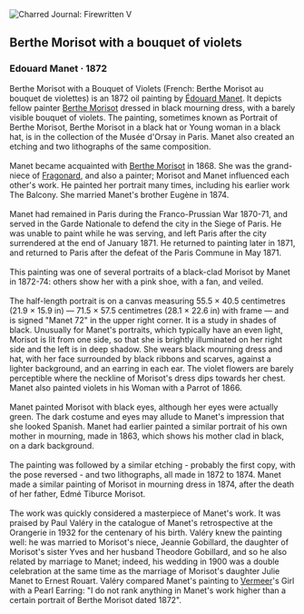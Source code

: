 <div class="artwork-of-the-day">
  <div class="container">
    <div class="img-wrapper">
      <img
        src="https://uploads3.wikiart.org/images/edouard-manet/berthe-morisot-with-a-bouquet-of-violets-1872.jpg!Large.jpg"
        alt="Charred Journal: Firewritten V" />
    </div>
    <div class="artwork-detail">
      <div class="artwork-origin"> 
        <h2 class="artwork-name">Berthe Morisot with a bouquet of violets</h2>
        <h3 class="artist">
          Edouard Manet
                    ·  1872
        </h3>
      </div>
      <p class="description">
        <span class="artwork-description-text ng-binding" ng-bind-html="viewModel.ArtworkOfTheDay.Description | unsafe">Berthe Morisot with a Bouquet of Violets (French: Berthe Morisot au bouquet de violettes) is an 1872 oil painting by <a target="_blank" href="/en/edouard-manet">Édouard Manet</a>. It depicts fellow painter <a target="_blank" href="/en/berthe-morisot">Berthe Morisot</a> dressed in black mourning dress, with a barely visible bouquet of violets. The painting, sometimes known as Portrait of Berthe Morisot, Berthe Morisot in a black hat or Young woman in a black hat, is in the collection of the Musée d'Orsay in Paris. Manet also created an etching and two lithographs of the same composition.
<br>
<br>Manet became acquainted with <a target="_blank" href="/en/berthe-morisot">Berthe Morisot</a> in 1868. She was the grand-niece of <a target="_blank" href="/en/jean-honore-fragonard">Fragonard</a>, and also a painter; Morisot and Manet influenced each other's work. He painted her portrait many times, including his earlier work The Balcony. She married Manet's brother Eugène in 1874.
<br>
<br>Manet had remained in Paris during the Franco-Prussian War 1870-71, and served in the Garde Nationale to defend the city in the Siege of Paris. He was unable to paint while he was serving, and left Paris after the city surrendered at the end of January 1871. He returned to painting later in 1871, and returned to Paris after the defeat of the Paris Commune in May 1871.
<br>
<br>This painting was one of several portraits of a black-clad Morisot by Manet in 1872-74: others show her with a pink shoe, with a fan, and veiled.
<br>
<br>The half-length portrait is on a canvas measuring 55.5&nbsp;×&nbsp;40.5 centimetres (21.9&nbsp;×&nbsp;15.9&nbsp;in) — 71.5&nbsp;×&nbsp;57.5 centimetres (28.1&nbsp;×&nbsp;22.6&nbsp;in) with frame — and is signed "Manet 72" in the upper right corner. It is a study in shades of black. Unusually for Manet's portraits, which typically have an even light, Morisot is lit from one side, so that she is brightly illuminated on her right side and the left is in deep shadow. She wears black mourning dress and hat, with her face surrounded by black ribbons and scarves, against a lighter background, and an earring in each ear. The violet flowers are barely perceptible where the neckline of Morisot's dress dips towards her chest. Manet also painted violets in his Woman with a Parrot of 1866.
<br>
<br>Manet painted Morisot with black eyes, although her eyes were actually green. The dark costume and eyes may allude to Manet's impression that she looked Spanish. Manet had earlier painted a similar portrait of his own mother in mourning, made in 1863, which shows his mother clad in black, on a dark background.
<br>
<br>The painting was followed by a similar etching - probably the first copy, with the pose reversed - and two lithographs, all made in 1872 to 1874. Manet made a similar painting of Morisot in mourning dress in 1874, after the death of her father, Edmé Tiburce Morisot.
<br>
<br>The work was quickly considered a masterpiece of Manet's work. It was praised by Paul Valéry in the catalogue of Manet's retrospective at the Orangerie in 1932 for the centenary of his birth. Valéry knew the painting well: he was married to Morisot's niece, Jeannie Gobillard, the daughter of Morisot's sister Yves and her husband Theodore Gobillard, and so he also related by marriage to Manet; indeed, his wedding in 1900 was a double celebration at the same time as the marriage of Morisot's daughter Julie Manet to Ernest Rouart. Valéry compared Manet's painting to <a target="_blank" href="/en/johannes-vermeer">Vermeer</a>'s Girl with a Pearl Earring: "I do not rank anything in Manet's work higher than a certain portrait of Berthe Morisot dated 1872".</span>
                        <div class="text-shadow-container" ng-show="showShadow" style=""></div>
      </p>
    </div>
  </div>

</div>
